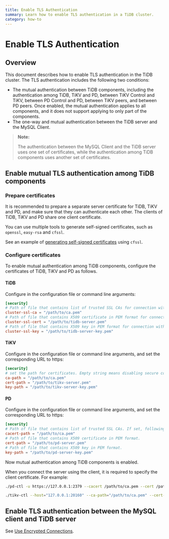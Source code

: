 ```yaml
---
title: Enable TLS Authentication
summary: Learn how to enable TLS authentication in a TiDB cluster.
category: how-to
---
```


# Enable TLS Authentication

## Overview

This document describes how to enable TLS authentication in the TiDB cluster. The TLS authentication includes the following two conditions:

- The mutual authentication between TiDB components, including the authentication among TiDB, TiKV and PD, between TiKV Control and TiKV, between PD Control and PD, between TiKV peers, and between PD peers. Once enabled, the mutual authentication applies to all components, and it does not support applying to only part of the components.
- The one-way and mutual authentication between the TiDB server and the MySQL Client.

> **Note:**
>
> The authentication between the MySQL Client and the TiDB server uses one set of certificates, while the authentication among TiDB components uses another set of certificates.

## Enable mutual TLS authentication among TiDB components

### Prepare certificates

It is recommended to prepare a separate server certificate for TiDB, TiKV and PD, and make sure that they can authenticate each other. The clients of TiDB, TiKV and PD share one client certificate.

You can use multiple tools to generate self-signed certificates, such as `openssl`, `easy-rsa` and `cfssl`.

See an example of [generating self-signed certificates](/v3.1/how-to/secure/generate-self-signed-certificates.md) using `cfssl`.

### Configure certificates

To enable mutual authentication among TiDB components, configure the certificates of TiDB, TiKV and PD as follows.

#### TiDB

Configure in the configuration file or command line arguments:

```toml
[security]
# Path of file that contains list of trusted SSL CAs for connection with cluster components.
cluster-ssl-ca = "/path/to/ca.pem"
# Path of file that contains X509 certificate in PEM format for connection with cluster components.
cluster-ssl-cert = "/path/to/tidb-server.pem"
# Path of file that contains X509 key in PEM format for connection with cluster components.
cluster-ssl-key = "/path/to/tidb-server-key.pem"
```

#### TiKV

Configure in the configuration file or command line arguments, and set the corresponding URL to https:

```toml
[security]
# set the path for certificates. Empty string means disabling secure connections.
ca-path = "/path/to/ca.pem"
cert-path = "/path/to/tikv-server.pem"
key-path = "/path/to/tikv-server-key.pem"
```

#### PD

Configure in the configuration file or command line arguments, and set the corresponding URL to https:

```toml
[security]
# Path of file that contains list of trusted SSL CAs. If set, following four settings shouldn't be empty
cacert-path = "/path/to/ca.pem"
# Path of file that contains X509 certificate in PEM format.
cert-path = "/path/to/pd-server.pem"
# Path of file that contains X509 key in PEM format.
key-path = "/path/to/pd-server-key.pem"
```

Now mutual authentication among TiDB components is enabled.

When you connect the server using the client, it is required to specify the client certificate. For example:

```bash
./pd-ctl -u https://127.0.0.1:2379 --cacert /path/to/ca.pem --cert /path/to/client.pem --key /path/to/client-key.pem

./tikv-ctl --host="127.0.0.1:20160" --ca-path="/path/to/ca.pem" --cert-path="/path/to/client.pem" --key-path="/path/to/clinet-key.pem"
```

## Enable TLS authentication between the MySQL client and TiDB server

See [Use Encrypted Connections](/v3.1/how-to/secure/enable-tls-clients.md).
